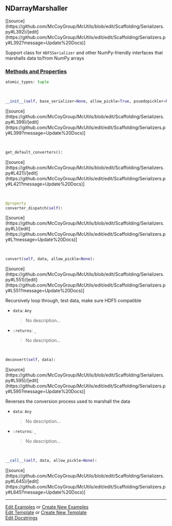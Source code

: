 ## <a id="McUtils.Scaffolding.Serializers.NDarrayMarshaller">NDarrayMarshaller</a> 
<div class="docs-source-link" markdown="1">
[[source](https://github.com/McCoyGroup/McUtils/blob/edit/Scaffolding/Serializers.py#L392)/[edit](https://github.com/McCoyGroup/McUtils/edit/edit/Scaffolding/Serializers.py#L392?message=Update%20Docs)]
</div>

Support class for `HDF5Serializer` and other
NumPy-friendly interfaces that marshalls data
to/from NumPy arrays

<div class="collapsible-section">
 <div class="collapsible-section collapsible-section-header" markdown="1">
 
### <a class="collapse-link" data-toggle="collapse" href="#methods">Methods and Properties</a> <a class="float-right" data-toggle="collapse" href="#methods"><i class="fa fa-chevron-down"></i></a>

 </div>
 <div class="collapsible-section collapsible-section-body collapse" id="methods" markdown="1">

```python
atomic_types: tuple
```
<a id="McUtils.Scaffolding.Serializers.NDarrayMarshaller.__init__" class="docs-object-method">&nbsp;</a> 
```python
__init__(self, base_serializer=None, allow_pickle=True, psuedopickler=None, allow_records=False, all_dicts=False, converters=None): 
```
<div class="docs-source-link" markdown="1">
[[source](https://github.com/McCoyGroup/McUtils/blob/edit/Scaffolding/Serializers.py#L399)/[edit](https://github.com/McCoyGroup/McUtils/edit/edit/Scaffolding/Serializers.py#L399?message=Update%20Docs)]
</div>

<a id="McUtils.Scaffolding.Serializers.NDarrayMarshaller.get_default_converters" class="docs-object-method">&nbsp;</a> 
```python
get_default_converters(): 
```
<div class="docs-source-link" markdown="1">
[[source](https://github.com/McCoyGroup/McUtils/blob/edit/Scaffolding/Serializers.py#L421)/[edit](https://github.com/McCoyGroup/McUtils/edit/edit/Scaffolding/Serializers.py#L421?message=Update%20Docs)]
</div>

<a id="McUtils.Scaffolding.Serializers.NDarrayMarshaller.converter_dispatch" class="docs-object-method">&nbsp;</a> 
```python
@property
converter_dispatch(self): 
```
<div class="docs-source-link" markdown="1">
[[source](https://github.com/McCoyGroup/McUtils/blob/edit/Scaffolding/Serializers.py#L)/[edit](https://github.com/McCoyGroup/McUtils/edit/edit/Scaffolding/Serializers.py#L?message=Update%20Docs)]
</div>

<a id="McUtils.Scaffolding.Serializers.NDarrayMarshaller.convert" class="docs-object-method">&nbsp;</a> 
```python
convert(self, data, allow_pickle=None): 
```
<div class="docs-source-link" markdown="1">
[[source](https://github.com/McCoyGroup/McUtils/blob/edit/Scaffolding/Serializers.py#L551)/[edit](https://github.com/McCoyGroup/McUtils/edit/edit/Scaffolding/Serializers.py#L551?message=Update%20Docs)]
</div>

Recursively loop through, test data, make sure HDF5 compatible
- `data`: `Any`
    >No description...
- `:returns`: `_`
    >No description...

<a id="McUtils.Scaffolding.Serializers.NDarrayMarshaller.deconvert" class="docs-object-method">&nbsp;</a> 
```python
deconvert(self, data): 
```
<div class="docs-source-link" markdown="1">
[[source](https://github.com/McCoyGroup/McUtils/blob/edit/Scaffolding/Serializers.py#L595)/[edit](https://github.com/McCoyGroup/McUtils/edit/edit/Scaffolding/Serializers.py#L595?message=Update%20Docs)]
</div>

Reverses the conversion process
        used to marshall the data
- `data`: `Any`
    >No description...
- `:returns`: `_`
    >No description...

<a id="McUtils.Scaffolding.Serializers.NDarrayMarshaller.__call__" class="docs-object-method">&nbsp;</a> 
```python
__call__(self, data, allow_pickle=None): 
```
<div class="docs-source-link" markdown="1">
[[source](https://github.com/McCoyGroup/McUtils/blob/edit/Scaffolding/Serializers.py#L645)/[edit](https://github.com/McCoyGroup/McUtils/edit/edit/Scaffolding/Serializers.py#L645?message=Update%20Docs)]
</div>

 </div>
</div>




___

[Edit Examples](https://github.com/McCoyGroup/McUtils/edit/gh-pages/ci/examples/McUtils/Scaffolding/Serializers/NDarrayMarshaller.md) or 
[Create New Examples](https://github.com/McCoyGroup/McUtils/new/gh-pages/?filename=ci/examples/McUtils/Scaffolding/Serializers/NDarrayMarshaller.md) <br/>
[Edit Template](https://github.com/McCoyGroup/McUtils/edit/gh-pages/ci/docs/McUtils/Scaffolding/Serializers/NDarrayMarshaller.md) or 
[Create New Template](https://github.com/McCoyGroup/McUtils/new/gh-pages/?filename=ci/docs/templates/McUtils/Scaffolding/Serializers/NDarrayMarshaller.md) <br/>
[Edit Docstrings](https://github.com/McCoyGroup/McUtils/edit/edit/Scaffolding/Serializers.py#L392?message=Update%20Docs)